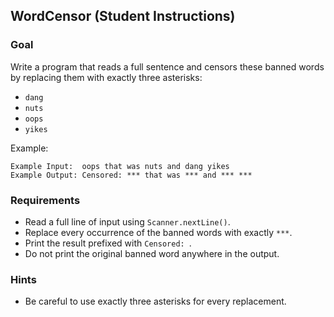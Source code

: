 ## WordCensor (Student Instructions)

### Goal
Write a program that reads a full sentence and censors these banned words by replacing them with exactly three asterisks:
- `dang`
- `nuts`
- `oops`
- `yikes`

Example:
```
Example Input:  oops that was nuts and dang yikes
Example Output: Censored: *** that was *** and *** ***
```

### Requirements
- Read a full line of input using `Scanner.nextLine()`.
- Replace every occurrence of the banned words with exactly `***`.
- Print the result prefixed with `Censored: `.
- Do not print the original banned word anywhere in the output.

### Hints
- Be careful to use exactly three asterisks for every replacement.
